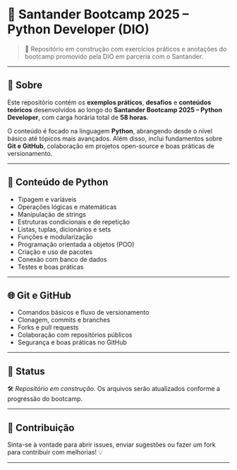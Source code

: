 # 🚀 Santander Bootcamp 2025 – Python Developer (DIO)

> 📌 Repositório em construção com exercícios práticos e anotações do bootcamp promovido pela DIO em parceria com o Santander.

---

## 📘 Sobre

Este repositório contém os **exemplos práticos**, **desafios** e **conteúdos teóricos** desenvolvidos ao longo do **Santander Bootcamp 2025 – Python Developer**, com carga horária total de **58 horas**.

O conteúdo é focado na linguagem **Python**, abrangendo desde o nível básico até tópicos mais avançados. Além disso, inclui fundamentos sobre **Git e GitHub**, colaboração em projetos open-source e boas práticas de versionamento.

---

## 🐍 Conteúdo de Python

- Tipagem e variáveis
- Operações lógicas e matemáticas
- Manipulação de strings
- Estruturas condicionais e de repetição
- Listas, tuplas, dicionários e sets
- Funções e modularização
- Programação orientada a objetos (POO)
- Criação e uso de pacotes
- Conexão com banco de dados
- Testes e boas práticas

---

## 🌐 Git e GitHub

- Comandos básicos e fluxo de versionamento
- Clonagem, commits e branches
- Forks e pull requests
- Colaboração com repositórios públicos
- Segurança e boas práticas no GitHub

---

## 📌 Status

🛠️ *Repositório em construção.* Os arquivos serão atualizados conforme a progressão do bootcamp.

---

## 🤝 Contribuição

Sinta-se à vontade para abrir issues, enviar sugestões ou fazer um fork para contribuir com melhorias! 💡

---

